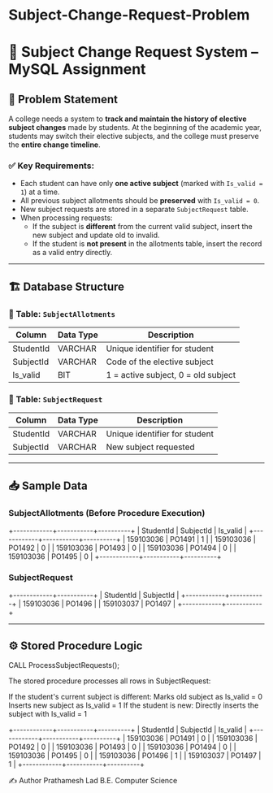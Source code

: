 # Subject-Change-Request-Problem
# 📘 Subject Change Request System – MySQL Assignment

## 📌 Problem Statement

A college needs a system to **track and maintain the history of elective subject changes** made by students. At the beginning of the academic year, students may switch their elective subjects, and the college must preserve the **entire change timeline**.

### ✅ Key Requirements:
- Each student can have only **one active subject** (marked with `Is_valid = 1`) at a time.
- All previous subject allotments should be **preserved** with `Is_valid = 0`.
- New subject requests are stored in a separate `SubjectRequest` table.
- When processing requests:
  - If the subject is **different** from the current valid subject, insert the new subject and update old to invalid.
  - If the student is **not present** in the allotments table, insert the record as a valid entry directly.

---

## 🏗️ Database Structure

### 🔹 Table: `SubjectAllotments`
| Column     | Data Type   | Description                         |
|------------|-------------|-------------------------------------|
| StudentId  | VARCHAR     | Unique identifier for student       |
| SubjectId  | VARCHAR     | Code of the elective subject        |
| Is_valid   | BIT         | 1 = active subject, 0 = old subject |

### 🔹 Table: `SubjectRequest`
| Column     | Data Type   | Description                         |
|------------|-------------|-------------------------------------|
| StudentId  | VARCHAR     | Unique identifier for student       |
| SubjectId  | VARCHAR     | New subject requested               |

---

## 📥 Sample Data

### SubjectAllotments (Before Procedure Execution)
+------------+-----------+----------+
| StudentId | SubjectId | Is_valid |
+------------+-----------+----------+
| 159103036 | PO1491 | 1 |
| 159103036 | PO1492 | 0 |
| 159103036 | PO1493 | 0 |
| 159103036 | PO1494 | 0 |
| 159103036 | PO1495 | 0 |
+------------+-----------+----------+


### SubjectRequest
+------------+-----------+
| StudentId | SubjectId |
+------------+-----------+
| 159103036 | PO1496 |
| 159103037 | PO1497 |
+------------+-----------+


---

## ⚙️ Stored Procedure Logic


CALL ProcessSubjectRequests();

The stored procedure processes all rows in SubjectRequest:

If the student's current subject is different:
Marks old subject as Is_valid = 0
Inserts new subject as Is_valid = 1
If the student is new:
Directly inserts the subject with Is_valid = 1

+------------+-----------+----------+
| StudentId  | SubjectId | Is_valid |
+------------+-----------+----------+
| 159103036  | PO1491    |    0     |
| 159103036  | PO1492    |    0     |
| 159103036  | PO1493    |    0     |
| 159103036  | PO1494    |    0     |
| 159103036  | PO1495    |    0     |
| 159103036  | PO1496    |    1     |
| 159103037  | PO1497    |    1     |
+------------+-----------+----------+



✍️ Author
Prathamesh Lad
B.E. Computer Science 

